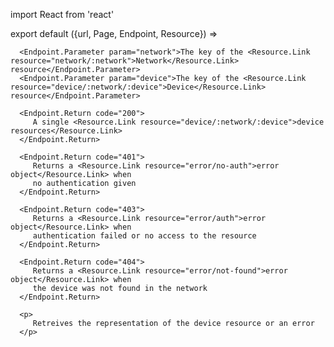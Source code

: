 import React from 'react'

export default ({url, Page, Endpoint, Resource}) =>
   <Endpoint
      url={url}
      group="device"
      method="get"
      path="/device/:network/:device"
      weight={30}>

      <Endpoint.Parameter param="network">The key of the <Resource.Link resource="network/:network">Network</Resource.Link> resource</Endpoint.Parameter>
      <Endpoint.Parameter param="device">The key of the <Resource.Link resource="device/:network/:device">Device</Resource.Link> resource</Endpoint.Parameter>

      <Endpoint.Return code="200">
         A single <Resource.Link resource="device/:network/:device">device resources</Resource.Link>
      </Endpoint.Return>

      <Endpoint.Return code="401">
         Returns a <Resource.Link resource="error/no-auth">error object</Resource.Link> when
         no authentication given
      </Endpoint.Return>

      <Endpoint.Return code="403">
         Returns a <Resource.Link resource="error/auth">error object</Resource.Link> when
         authentication failed or no access to the resource
      </Endpoint.Return>

      <Endpoint.Return code="404">
         Returns a <Resource.Link resource="error/not-found">error object</Resource.Link> when
         the device was not found in the network
      </Endpoint.Return>

      <p>
         Retreives the representation of the device resource or an error
      </p>
   </Endpoint>
